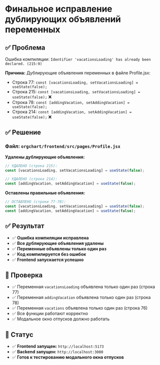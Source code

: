 # Финальное исправление дублирующих объявлений переменных

## ✅ Проблема
Ошибка компиляции: `Identifier 'vacationsLoading' has already been declared. (215:9)`

**Причина:** Дублирующие объявления переменных в файле Profile.jsx:
- Строка 77: `const [vacationsLoading, setVacationsLoading] = useState(false);`
- Строка 215: `const [vacationsLoading, setVacationsLoading] = useState(false);` ❌
- Строка 78: `const [addingVacation, setAddingVacation] = useState(false);`
- Строка 214: `const [addingVacation, setAddingVacation] = useState(false);` ❌

## ✅ Решение

### Файл: `orgchart/frontend/src/pages/Profile.jsx`

**Удалены дублирующие объявления:**
```javascript
// УДАЛЕНО (строка 215):
const [vacationsLoading, setVacationsLoading] = useState(false);

// УДАЛЕНО (строка 214):
const [addingVacation, setAddingVacation] = useState(false);
```

**Оставлены правильные объявления:**
```javascript
// ОСТАВЛЕНО (строки 77-78):
const [vacationsLoading, setVacationsLoading] = useState(false);
const [addingVacation, setAddingVacation] = useState(false);
```

## ✅ Результат
- ✅ **Ошибка компиляции исправлена**
- ✅ **Все дублирующие объявления удалены**
- ✅ **Переменные объявлены только один раз**
- ✅ **Код компилируется без ошибок**
- ✅ **Frontend запускается успешно**

## 🧪 Проверка
- ✅ Переменная `vacationsLoading` объявлена только один раз (строка 77)
- ✅ Переменная `addingVacation` объявлена только один раз (строка 78)
- ✅ Переменная `vacations` объявлена только один раз (строка 76)
- ✅ Все функции работают корректно
- ✅ Модальное окно отпусков должно работать

## 🚀 Статус
- ✅ **Frontend запущен:** `http://localhost:5173`
- ✅ **Backend запущен:** `http://localhost:3000`
- ✅ **Готов к тестированию модального окна отпусков** 